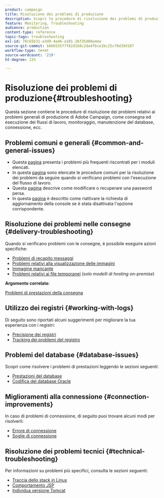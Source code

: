 ```yaml
---
product: campaign
title: Risoluzione dei problemi di produzione
description: Scopri le procedure di risoluzione dei problemi di produzione relativi alla configurazione di Adobe Campaign, al monitoraggio, al processo di aggiornamento, all’elaborazione dei dati e alla procedura di manutenzione del database
feature: Monitoring, Troubleshooting
audience: production
content-type: reference
topic-tags: troubleshooting
exl-id: 78c65b31-e3d9-4a46-a101-26f35d00a4ee
source-git-commit: b666535f7f82d1b8c2da4fbce1bc25cf8d39d187
workflow-type: tm+mt
source-wordcount: '219'
ht-degree: 12%

---
```


# Risoluzione dei problemi di produzione{#troubleshooting}



Questa sezione contiene le procedure di risoluzione dei problemi relativi ai problemi generali di produzione di Adobe Campaign, come consegna ed esecuzione dei flussi di lavoro, monitoraggio, manutenzione del database, connessione, ecc.

## Problemi comuni e generali {#common-and-general-issues}

* Questa [pagina](../../production/using/modules-and-frequent-issues.md) presenta i problemi più frequenti riscontrati per i moduli elencati.
* In questa [pagina](../../production/using/workflow-execution.md) sono elencate le procedure comuni per la risoluzione dei problemi da seguire quando si verificano problemi con l&#39;esecuzione del flusso di lavoro.
* Questa [pagina](../../production/using/lost-password.md) descrive come modificare o recuperare una password persa.
* In questa [pagina](../../production/using/console-update.md) è descritto come riattivare la richiesta di aggiornamento della console se è stata disattivata l&#39;opzione corrispondente.

## Risoluzione dei problemi nelle consegne {#delivery-troubleshooting}

Quando si verificano problemi con le consegne, è possibile eseguire azioni specifiche:
* [Problemi di recapito messaggi](../../production/using/performance-and-throughput-issues.md#deliverability_issues)
* [Problemi relativi alla visualizzazione delle immagini](../../production/using/image-display-issues.md)
* [Immagine mancante](../../production/using/images-missing.md)
* [Problemi relativi ai file temporanei](../../production/using/temporary-files.md) (*solo modelli di hosting on-premise*)

**Argomento correlato**:

[Problemi di prestazioni della consegna](../../delivery/using/delivery-performances.md)

## Utilizzo dei registri {#working-with-logs}

Di seguito sono riportati alcuni suggerimenti per migliorare la tua esperienza con i registri:

* [Precisione dei registri](../../production/using/log-precision.md)
* [Tracking dei problemi del registro](../../production/using/tracking-logs-issues.md)

## Problemi del database {#database-issues}

Scopri come risolvere i problemi di prestazioni leggendo le sezioni seguenti:

* [Prestazioni del database](../../production/using/database-performances.md)
* [Codifica del database Oracle](../../production/using/encoding-of-the-oracle-database.md)

## Miglioramenti alla connessione {#connection-improvements}

In caso di problemi di connessione, di seguito puoi trovare alcuni modi per risolverli:

* [Errore di connessione](../../production/using/failure-to-connect.md)
* [Soglie di connessione](../../production/using/connection-thresholds.md)

## Risoluzione dei problemi tecnici {#technical-troubleshooting}

Per informazioni su problemi più specifici, consulta le sezioni seguenti:

* [Traccia dello stack in Linux](../../production/using/stack-trace-in-linux.md)
* [Comportamento JSP](../../production/using/jsp-behavior.md)
* [Individua versione Tomcat](../../production/using/locate-tomcat-version.md)
